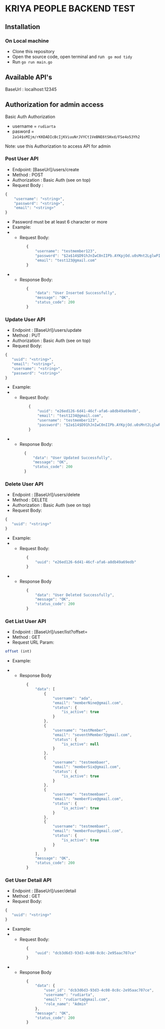 # KRIYA PEOPLE BACKEND TEST

## Installation

### On Local machine 
 - Clone this repository
 - Open the source code, open terminal and run <code> go mod tidy </code>
 - Run <code>go run main.go</code>

## Available API's
BaseUrl : localhost:12345

## Authorization for admin access
Basic Auth Authorization 

- username = <code>rudiarta</code>
- pasword = <code>$2a$14$sMIjm/rKKDADIcBcIjKViuuNrJVYCt1VeBNE6tSHxd/FSe4o53Yh2</code>

Note: use this Authorization to access API for admin

### Post User API
 - Endpoint: [BaseUrl]/users/create
 - Method  : POST
 - Authorization : Basic Auth (see on top)
 - Request Body :
  ```javascript
  {
      "username": "<string>",
      "password": "<string>",
      "email": "<string>"
  }
  ```
 - Password must be at least 6 character or more
 - Example:
 - - Request Body:
     ```javascript
        {
            "username": "testmember123",
            "password": "$2a$14$D91hJnIwC0nIIPb.AYKpjOd.u0sMnt2LglwPIZBOnx21LqmG.5ftW",
            "email": "test123@gmail.com"
        }
     ```
 - - Response Body:    
     ```javascript
        {
            "data": "User Inserted Successfully",
            "message": "OK",
            "status_code": 200
        }
     ```


### Update User API

 - Endpoint  : [BaseUrl]/users/update
 - Method    : PUT
 - Authorization : Basic Auth (see on top)
 - Request Body:
 ```javascript
{
    "uuid": "<string>",
    "email": "<string>",
    "username": "<string>",
    "password": "<string>"
}
```
 - Example:
 - - Request Body:
     ```javascript
         {
             "uuid": "e26ed126-6d41-46cf-afa6-a8db49a69edb",
             "email": "test1234@gmail.com",
             "username": "testmember123",
             "password": "$2a$14$D91hJnIwC0nIIPb.AYKpjOd.u0sMnt2LglwPIZBOnx21LqmG.5ftW"
         }
     ```
 - - Response Body: 
      ```javascript
        {
            "data": "User Updated Successfully",
            "message": "OK",
            "status_code": 200
        }
        ```
 
 ### Delete User API
 - Endpoint : [BaseUrl]/users/delete
 - Method   : DELETE
 - Authorization : Basic Auth (see on top)
 - Request Body:
  ```javascript
 {
     "uuid": "<string>"
 }
  ```
 - Example:
 - - Request Body:
     ```javascript
        {
            "uuid": "e26ed126-6d41-46cf-afa6-a8db49a69edb"
        }
     ```
 - - Response Body
     ```javascript
        {
            "data": "User Deleted Successfully",
            "message": "OK",
            "status_code": 200
        }
     ```

### Get List User API
 - Endpoint : [BaseUrl]/user/list?offset=
 - Method   : GET
 - Request URL Param:
  ```javascript
 offset (int)
  ```
 - Example:
 
 - - Response Body
     ```javascript
        {
            "data": [
                {
                    "username": "ada",
                    "email": "memberNine@gmail.com",
                    "status": {
                        "is_active": true
                    }
                },
                {
                    "username": "testMember",
                    "email": "seventhMember7@gmail.com",
                    "status": {
                        "is_active": null
                    }
                },
                {
                    "username": "testmembaer",
                    "email": "memberSix@gmail.com",
                    "status": {
                        "is_active": true
                    }
                },
                {
                    "username": "testmembaer",
                    "email": "memberFive@gmail.com",
                    "status": {
                        "is_active": true
                    }
                },
                {
                    "username": "testmembaer",
                    "email": "memberFour@gmail.com",
                    "status": {
                        "is_active": true
                    }
                }
            ],
            "message": "OK",
            "status_code": 200
        }
     ```

### Get User Detail API
 - Endpoint : [BaseUrl]/user/detail
 - Method   : GET
 - Request Body:
  ```javascript
 {
     "uuid": "<string>"
 }
  ```
 - Example:
 - - Request Body:
     ```javascript
        {
            "uuid": "dcb3d6d3-93d3-4c08-8c8c-2e95aac707ce"
        }
     ```
 - - Response Body
     ```javascript
        {
            "data": {
                "user_id": "dcb3d6d3-93d3-4c08-8c8c-2e95aac707ce",
                "username": "rudiarta",
                "email": "rudiarta@gmail.com",
                "role_name": "Admin"
            },
            "message": "OK",
            "status_code": 200
        }
     ```

     
